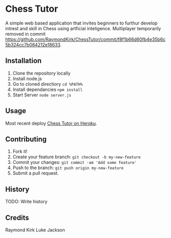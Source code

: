 # Chess Tutor

A simple web based application that invites beginners to furthur develop intrest and skill in Chess using artficial inteligence. Multiplayer temporarily removed in commit https://github.com/RaymondKirk/ChessTutor/commit/f8f1b66d60fb4e35b6c5b324cc7b084212e18633.

## Installation

1. Clone the repository locally
2. Install node.js
3. Go to cloned directiory `cd %PATH%`
4. Install dependancies `npm install`
5. Start Server `node server.js`

## Usage

Most recent deploy [Chess Tutor on Heroku](http://chesstutor.herokuapp.com).

## Contributing

1. Fork it!
2. Create your feature branch: `git checkout -b my-new-feature`
3. Commit your changes: `git commit -am 'Add some feature'`
4. Push to the branch: `git push origin my-new-feature`
5. Submit a pull request.

## History

TODO: Write history

## Credits

Raymond Kirk
Luke Jackson
